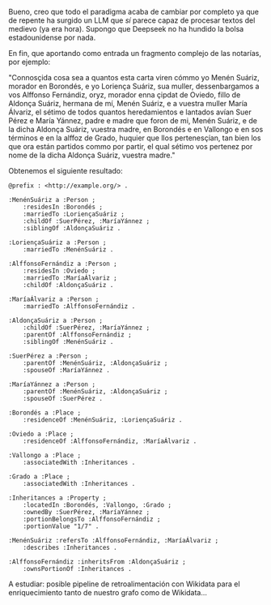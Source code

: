Bueno, creo que todo el paradigma acaba de cambiar por completo ya que de repente ha surgido un LLM que *sí* parece capaz de procesar textos del medievo (ya era hora). Supongo que Deepseek no ha hundido la bolsa estadounidense por nada.

En fin, que aportando como entrada un fragmento complejo de las notarías, por ejemplo:

"Connosçida cosa sea a quantos esta carta viren cómmo yo Menén Suáriz, morador en Borondés, e yo Loriença Suáriz, sua muller, dessenbargamos a vos Alffonso Fernándiz, oryz, morador enna çipdat de Oviedo, fillo de Aldonça Suáriz, hermana de mí, Menén Suáriz, e a vuestra muller María Álvariz, el sétimo de todos quantos heredamientos e lantados avían Suer Pérez e María Yánnez, padre e madre que foron de mi, Menén Suáriz, e de la dicha Aldonça Suáriz, vuestra madre, en Borondés e en Vallongo e en sos términos e en la alffoz de Grado, huquier que llos pertenesçían, tan bien los que ora están partidos commo por partir, el qual sétimo vos pertenez por nome de la dicha Aldonça Suáriz, vuestra madre."

  Obtenemos el siguiente resultado:

```
@prefix : <http://example.org/> .

:MenénSuáriz a :Person ;
    :residesIn :Borondés ;
    :marriedTo :LoriençaSuáriz ;
    :childOf :SuerPérez, :MaríaYánnez ;
    :siblingOf :AldonçaSuáriz .

:LoriençaSuáriz a :Person ;
    :marriedTo :MenénSuáriz .

:AlffonsoFernándiz a :Person ;
    :residesIn :Oviedo ;
    :marriedTo :MaríaÁlvariz ;
    :childOf :AldonçaSuáriz .

:MaríaÁlvariz a :Person ;
    :marriedTo :AlffonsoFernándiz .

:AldonçaSuáriz a :Person ;
    :childOf :SuerPérez, :MaríaYánnez ;
    :parentOf :AlffonsoFernándiz ;
    :siblingOf :MenénSuáriz .

:SuerPérez a :Person ;
    :parentOf :MenénSuáriz, :AldonçaSuáriz ;
    :spouseOf :MaríaYánnez .

:MaríaYánnez a :Person ;
    :parentOf :MenénSuáriz, :AldonçaSuáriz ;
    :spouseOf :SuerPérez .

:Borondés a :Place ;
    :residenceOf :MenénSuáriz, :LoriençaSuáriz .

:Oviedo a :Place ;
    :residenceOf :AlffonsoFernándiz, :MaríaÁlvariz .

:Vallongo a :Place ;
    :associatedWith :Inheritances .

:Grado a :Place ;
    :associatedWith :Inheritances .

:Inheritances a :Property ;
    :locatedIn :Borondés, :Vallongo, :Grado ;
    :ownedBy :SuerPérez, :MaríaYánnez ;
    :portionBelongsTo :AlffonsoFernándiz ;
    :portionValue "1/7" .

:MenénSuáriz :refersTo :AlffonsoFernándiz, :MaríaÁlvariz ;
    :describes :Inheritances .

:AlffonsoFernándiz :inheritsFrom :AldonçaSuáriz ;
    :ownsPortionOf :Inheritances .
```
A estudiar: posible pipeline de retroalimentación con Wikidata para el enriquecimiento tanto de nuestro grafo como de Wikidata...
